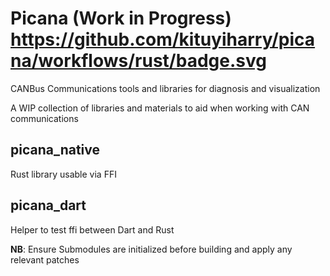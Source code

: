 # Picana (Work in Progress) https://github.com/kituyiharry/picana/workflows/rust/badge.svg

CANBus Communications tools and libraries for diagnosis and visualization

A WIP collection of libraries and materials to aid when working with CAN communications

## picana_native 
Rust library usable via FFI 
## picana_dart  
Helper to test ffi between Dart and Rust

**NB**: Ensure Submodules are initialized before building and apply any relevant patches
